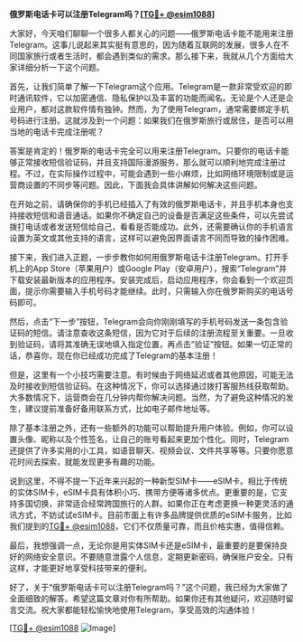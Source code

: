 **俄罗斯电话卡可以注册Telegram吗？[[TG💪+ @esim1088](https://t.me/s/esim1088)]**

大家好，今天咱们聊聊一个很多人都关心的问题——俄罗斯电话卡能不能用来注册Telegram。这事儿说起来其实挺有意思的，因为随着互联网的发展，很多人在不同国家旅行或者生活时，都会遇到类似的需求。那么接下来，我就从几个方面给大家详细分析一下这个问题。

首先，让我们简单了解一下Telegram这个应用。Telegram是一款非常受欢迎的即时通讯软件，它以加密通信、隐私保护以及丰富的功能而闻名。无论是个人还是企业用户，都对这款软件情有独钟。然而，为了使用Telegram，通常需要绑定手机号码进行注册。这就涉及到一个问题：如果我们在俄罗斯旅行或居住，是否可以用当地的电话卡完成注册呢？

答案是肯定的！俄罗斯的电话卡完全可以用来注册Telegram。只要你的电话卡能够正常接收短信验证码，并且支持国际漫游服务，那么就可以顺利地完成注册过程。不过，在实际操作过程中，可能会遇到一些小麻烦，比如网络环境限制或是运营商设置的不同步等问题。因此，下面我会具体讲解如何解决这些问题。

在开始之前，请确保你的手机已经插入了有效的俄罗斯电话卡，并且手机本身也支持接收短信和语音通话。如果你不确定自己的设备是否满足这些条件，可以先尝试拨打电话或者发送短信给自己，看看是否能成功。此外，还需要确认你的手机语言设置为英文或其他支持的语言，这样可以避免因界面语言不同而导致的操作困难。

接下来，我们进入正题，一步步教你如何用俄罗斯电话卡注册Telegram。打开手机上的App Store（苹果用户）或Google Play（安卓用户），搜索“Telegram”并下载安装最新版本的应用程序。安装完成后，启动应用程序，你会看到一个欢迎页面，提示你需要输入手机号码才能继续。此时，只需输入你在俄罗斯购买的电话号码即可。

然后，点击“下一步”按钮，Telegram会向你刚刚填写的手机号码发送一条包含验证码的短信。请注意查收这条短信，因为它对于后续的注册流程至关重要。一旦收到验证码，请将其准确无误地填入指定位置，再点击“验证”按钮。如果一切正常的话，恭喜你，现在你已经成功完成了Telegram的基本注册！

但是，这里有一个小技巧需要注意。有时候由于网络延迟或者其他原因，可能无法及时接收到短信验证码。在这种情况下，你可以选择通过拨打客服热线获取帮助。大多数情况下，运营商会在几分钟内帮你解决问题。当然，为了避免这种情况的发生，建议提前准备好备用联系方式，比如电子邮件地址等。

除了基本注册之外，还有一些额外的功能可以帮助提升用户体验。例如，你可以设置头像、昵称以及个性签名，让自己的账号看起来更加个性化。同时，Telegram还提供了许多实用的小工具，如语音聊天、视频会议、文件共享等等。只要你愿意花时间去探索，就能发现更多有趣的功能。

说到这里，不得不提一下近年来兴起的一种新型SIM卡——eSIM卡。相比于传统的实体SIM卡，eSIM卡具有体积小巧、携带方便等诸多优点。更重要的是，它支持多国切换，非常适合经常跨国旅行的人群。如果你正在考虑更换一种更灵活的通讯方式，不妨试试eSIM卡。目前市面上有许多品牌提供优质的eSIM卡服务，比如我们提到的[TG💪+ @esim1088](https://t.me/s/esim1088)，它们不仅质量可靠，而且价格实惠，值得信赖。

最后，我想强调一点，无论你是用实体SIM卡还是eSIM卡，最重要的是要保持良好的网络安全意识。不要随意泄露个人信息，定期更新密码，确保账户安全。只有这样，才能更好地享受科技带来的便利。

好了，关于“俄罗斯电话卡可以注册Telegram吗？”这个问题，我已经为大家做了全面细致的解答。希望这篇文章对你有所帮助。如果你还有其他疑问，欢迎随时留言交流。祝大家都能轻松愉快地使用Telegram，享受高效的沟通体验！

[[TG💪+ @esim1088](https://t.me/s/esim1088) ![Image](https://i.postimg.cc/4NQfJmqS/Snipaste-2025-05-13-00-14-12.png)]